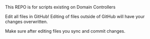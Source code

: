 This REPO is for scripts existing on Domain Controllers

Edit all files in GitHub! Editing of files outside of GitHub will have your changes overwritten.

Make sure after editing files you sync and commit changes. 